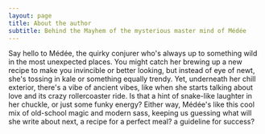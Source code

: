 ```yaml
---
layout: page
title: About the author
subtitle: Behind the Mayhem of the mysterious master mind of Médée
---
```


Say hello to Médée, the quirky conjurer who's always up to something wild in the most unexpected places. You might catch her brewing up a new recipe to make you invincible or better looking, but instead of eye of newt, she's tossing in kale or something equally trendy. Yet, underneath her chill exterior, there's a vibe of ancient vibes, like when she starts talking about love and its crazy rollercoaster ride. Is that a hint of snake-like laughter in her chuckle, or just some funky energy? Either way, Médée's like this cool mix of old-school magic and modern sass, keeping us guessing what will she write about next, a recipe for a perfect meal? a guideline for success?


 
